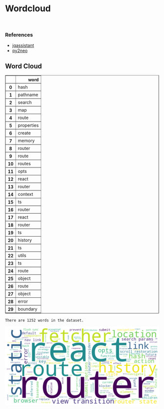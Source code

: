 # Wordcloud
<br>  

### References
- [jqassistant](https://jqassistant.org)
- [py2neo](https://py2neo.org/2021.1/)





## Word Cloud




<div>
<table border="1" class="dataframe">
  <thead>
    <tr style="text-align: right;">
      <th></th>
      <th>word</th>
    </tr>
  </thead>
  <tbody>
    <tr>
      <th>0</th>
      <td>hash</td>
    </tr>
    <tr>
      <th>1</th>
      <td>pathname</td>
    </tr>
    <tr>
      <th>2</th>
      <td>search</td>
    </tr>
    <tr>
      <th>3</th>
      <td>map</td>
    </tr>
    <tr>
      <th>4</th>
      <td>route</td>
    </tr>
    <tr>
      <th>5</th>
      <td>properties</td>
    </tr>
    <tr>
      <th>6</th>
      <td>create</td>
    </tr>
    <tr>
      <th>7</th>
      <td>memory</td>
    </tr>
    <tr>
      <th>8</th>
      <td>router</td>
    </tr>
    <tr>
      <th>9</th>
      <td>route</td>
    </tr>
    <tr>
      <th>10</th>
      <td>routes</td>
    </tr>
    <tr>
      <th>11</th>
      <td>opts</td>
    </tr>
    <tr>
      <th>12</th>
      <td>react</td>
    </tr>
    <tr>
      <th>13</th>
      <td>router</td>
    </tr>
    <tr>
      <th>14</th>
      <td>context</td>
    </tr>
    <tr>
      <th>15</th>
      <td>ts</td>
    </tr>
    <tr>
      <th>16</th>
      <td>router</td>
    </tr>
    <tr>
      <th>17</th>
      <td>react</td>
    </tr>
    <tr>
      <th>18</th>
      <td>router</td>
    </tr>
    <tr>
      <th>19</th>
      <td>ts</td>
    </tr>
    <tr>
      <th>20</th>
      <td>history</td>
    </tr>
    <tr>
      <th>21</th>
      <td>ts</td>
    </tr>
    <tr>
      <th>22</th>
      <td>utils</td>
    </tr>
    <tr>
      <th>23</th>
      <td>ts</td>
    </tr>
    <tr>
      <th>24</th>
      <td>route</td>
    </tr>
    <tr>
      <th>25</th>
      <td>object</td>
    </tr>
    <tr>
      <th>26</th>
      <td>route</td>
    </tr>
    <tr>
      <th>27</th>
      <td>object</td>
    </tr>
    <tr>
      <th>28</th>
      <td>error</td>
    </tr>
    <tr>
      <th>29</th>
      <td>boundary</td>
    </tr>
  </tbody>
</table>
</div>



    There are 1252 words in the dataset.



    
![png](Wordcloud_files/Wordcloud_10_1.png)
    

